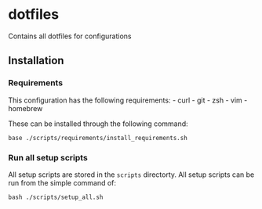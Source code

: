 # dotfiles
Contains all dotfiles for configurations

## Installation

### Requirements
This configuration has the following requirements:
    - curl 
    - git 
    - zsh 
    - vim
    - homebrew

These can be installed through the following command:
```shell
base ./scripts/requirements/install_requirements.sh
```

### Run all setup scripts
All setup scripts are stored in the `scripts` directorty. All setup scripts can be run from the simple command of:
```shell
bash ./scripts/setup_all.sh
```
